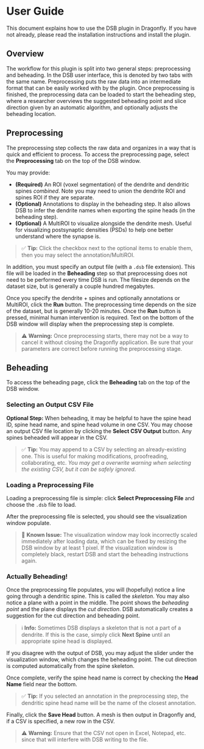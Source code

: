 # User Guide

This document explains how to use the DSB plugin in Dragonfly. If you have not already, please read the installation instructions and install the plugin.

## Overview

The workflow for this plugin is split into two general steps: preprocessing and beheading. In the DSB user interface, this is denoted by two tabs with the same name. Preprocessing puts the raw data into an intermediate format that can be easily worked with by the plugin. Once preprocessing is finished, the preprocessing data can be loaded to start the beheading step, where a researcher overviews the suggested beheading point and slice direction given by an automatic algorithm, and optionally adjusts the beheading location.

## Preprocessing

The preprocessing step collects the raw data and organizes in a way that is quick and efficient to process. To access the preprocessing page, select the **Preprocessing** tab on the top of the DSB window.

You may provide:

* **(Required)** An ROI (voxel segmentation) of the dendrite and dendritic spines *combined*. Note you may need to union the dendrite ROI and spines ROI if they are separate.
* **(Optional)** Annotations to display in the beheading step. It also allows DSB to infer the dendrite names when exporting the spine heads (in the beheading step).
* **(Optional)** A MultiROI to visualize alongside the dendrite mesh. Useful for visualizing postsynaptic densities (PSDs) to help one better understand where the synapse is.

> ✅ **Tip:** Click the checkbox next to the optional items to enable them, then you may select the annotation/MultiROI.

In addition, you must specify an output file (with a `.dsb` file extension). This file will be loaded in the **Beheading** step so that preprocessing does not need to be performed every time DSB is run. The filesize depends on the dataset size, but is generally a couple hundred megabytes.

Once you specify the dendrite + spines and optionally annotations or MultiROI, click the **Run** button. The preprocessing time depends on the size of the dataset, but is generally 10-20 minutes. Once the **Run** button is pressed, minimal human intervention is required. Text on the bottom of the DSB window will display when the preprocessing step is complete.

> ⚠️ **Warning:** Once preprocessing starts, there may not be a way to cancel it without closing the Dragonfly application. Be sure that your parameters are correct before running the preprocessing stage.

## Beheading

To access the beheading page, click the **Beheading** tab on the top of the DSB window.

### Selecting an Output CSV File

**Optional Step:** When beheading, it may be helpful to have the spine head ID, spine head name, and spine head volume in one CSV. You may choose an output CSV file location by clicking the **Select CSV Output** button. Any spines beheaded will appear in the CSV.

> ✅ **Tip:** You may append to a CSV by selecting an already-existing one. This is useful for making modifications, proofreading, collaborating, etc. *You may get a overwrite warning when selecting the existing CSV, but it can be safely ignored*.

### Loading a Preprocessing File

Loading a preprocessing file is simple: click **Select Preprocessing File** and choose the `.dsb` file to load.

After the preprocessing file is selected, you should see the visualization window populate.

> 🐞 **Known Issue:** The visualization window may look incorrectly scaled immediately after loading data, which can be fixed by resizing the DSB window by at least 1 pixel. If the visualization window is completely black, restart DSB and start the beheading instructions again.

### Actually Beheading!

Once the preprocessing file populates, you will (hopefully) notice a line going through a dendritic spine. This is called the *skeleton*. You may also notice a plane with a point in the middle. The point shows the *beheading point* and the plane displays the *cut direction*. DSB automatically creates a suggestion for the cut direction and beheading point.

> ℹ️ **Info:** Sometimes DSB displays a skeleton that is not a part of a dendrite. If this is the case, simply click **Next Spine** until an appropriate spine head is displayed.

If you disagree with the output of DSB, you may adjust the slider under the visualization window, which changes the beheading point. The cut direction is computed automatically from the spine skeleton.

Once complete, verify the spine head name is correct by checking the **Head Name** field near the bottom. 

> ✅ **Tip:** If you selected an annotation in the preprocessing step, the dendritic spine head name will be the name of the closest annotation.

Finally, click the **Save Head** button. A mesh is then output in Dragonfly and, if a CSV is specified, a new row in the CSV.

> ⚠️ **Warning:** Ensure that the CSV not open in Excel, Notepad, etc. since that will interfere with DSB writing to the file.
